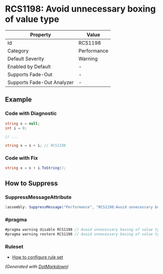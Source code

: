 # RCS1198: Avoid unnecessary boxing of value type

| Property                    | Value       |
| --------------------------- | ----------- |
| Id                          | RCS1198     |
| Category                    | Performance |
| Default Severity            | Warning     |
| Enabled by Default          | \-          |
| Supports Fade\-Out          | \-          |
| Supports Fade\-Out Analyzer | \-          |

## Example

### Code with Diagnostic

```csharp
string s = null;
int i = 0;

// ...

string x = s + i; // RCS1198
```

### Code with Fix

```csharp
string x = s + i.ToString();
```

## How to Suppress

### SuppressMessageAttribute

```csharp
[assembly: SuppressMessage("Performance", "RCS1198:Avoid unnecessary boxing of value type.", Justification = "<Pending>")]
```

### \#pragma

```csharp
#pragma warning disable RCS1198 // Avoid unnecessary boxing of value type.
#pragma warning restore RCS1198 // Avoid unnecessary boxing of value type.
```

### Ruleset

* [How to configure rule set](../HowToConfigureAnalyzers.md)

*\(Generated with [DotMarkdown](http://github.com/JosefPihrt/DotMarkdown)\)*